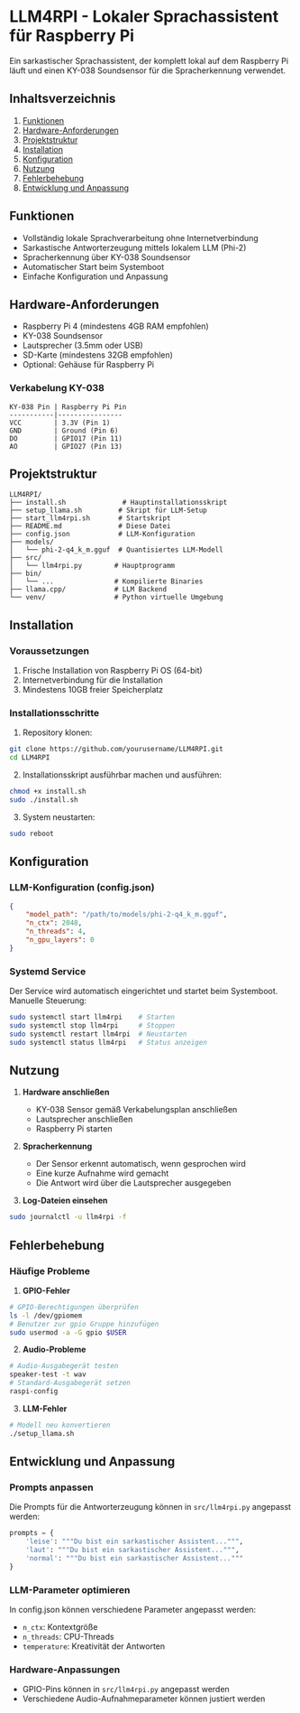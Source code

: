 # LLM4RPI - Lokaler Sprachassistent für Raspberry Pi

Ein sarkastischer Sprachassistent, der komplett lokal auf dem Raspberry Pi läuft und einen KY-038 Soundsensor für die Spracherkennung verwendet.

## Inhaltsverzeichnis
1. [Funktionen](#funktionen)
2. [Hardware-Anforderungen](#hardware-anforderungen)
3. [Projektstruktur](#projektstruktur)
4. [Installation](#installation)
5. [Konfiguration](#konfiguration)
6. [Nutzung](#nutzung)
7. [Fehlerbehebung](#fehlerbehebung)
8. [Entwicklung und Anpassung](#entwicklung-und-anpassung)

## Funktionen
- Vollständig lokale Sprachverarbeitung ohne Internetverbindung
- Sarkastische Antworterzeugung mittels lokalem LLM (Phi-2)
- Spracherkennung über KY-038 Soundsensor
- Automatischer Start beim Systemboot
- Einfache Konfiguration und Anpassung

## Hardware-Anforderungen
- Raspberry Pi 4 (mindestens 4GB RAM empfohlen)
- KY-038 Soundsensor
- Lautsprecher (3.5mm oder USB)
- SD-Karte (mindestens 32GB empfohlen)
- Optional: Gehäuse für Raspberry Pi

### Verkabelung KY-038
```
KY-038 Pin | Raspberry Pi Pin
-----------|----------------
VCC        | 3.3V (Pin 1)
GND        | Ground (Pin 6)
DO         | GPIO17 (Pin 11)
AO         | GPIO27 (Pin 13)
```

## Projektstruktur
```
LLM4RPI/
├── install.sh              # Hauptinstallationsskript
├── setup_llama.sh         # Skript für LLM-Setup
├── start_llm4rpi.sh       # Startskript
├── README.md              # Diese Datei
├── config.json            # LLM-Konfiguration
├── models/
│   └── phi-2-q4_k_m.gguf  # Quantisiertes LLM-Modell
├── src/
│   └── llm4rpi.py        # Hauptprogramm
├── bin/
│   └── ...               # Kompilierte Binaries
├── llama.cpp/            # LLM Backend
└── venv/                 # Python virtuelle Umgebung
```

## Installation

### Voraussetzungen
1. Frische Installation von Raspberry Pi OS (64-bit)
2. Internetverbindung für die Installation
3. Mindestens 10GB freier Speicherplatz

### Installationsschritte
1. Repository klonen:
```bash
git clone https://github.com/yourusername/LLM4RPI.git
cd LLM4RPI
```

2. Installationsskript ausführbar machen und ausführen:
```bash
chmod +x install.sh
sudo ./install.sh
```

3. System neustarten:
```bash
sudo reboot
```

## Konfiguration

### LLM-Konfiguration (config.json)
```json
{
    "model_path": "/path/to/models/phi-2-q4_k_m.gguf",
    "n_ctx": 2048,
    "n_threads": 4,
    "n_gpu_layers": 0
}
```

### Systemd Service
Der Service wird automatisch eingerichtet und startet beim Systemboot. Manuelle Steuerung:
```bash
sudo systemctl start llm4rpi    # Starten
sudo systemctl stop llm4rpi     # Stoppen
sudo systemctl restart llm4rpi  # Neustarten
sudo systemctl status llm4rpi   # Status anzeigen
```

## Nutzung

1. **Hardware anschließen**
   - KY-038 Sensor gemäß Verkabelungsplan anschließen
   - Lautsprecher anschließen
   - Raspberry Pi starten

2. **Spracherkennung**
   - Der Sensor erkennt automatisch, wenn gesprochen wird
   - Eine kurze Aufnahme wird gemacht
   - Die Antwort wird über die Lautsprecher ausgegeben

3. **Log-Dateien einsehen**
```bash
sudo journalctl -u llm4rpi -f
```

## Fehlerbehebung

### Häufige Probleme

1. **GPIO-Fehler**
```bash
# GPIO-Berechtigungen überprüfen
ls -l /dev/gpiomem
# Benutzer zur gpio Gruppe hinzufügen
sudo usermod -a -G gpio $USER
```

2. **Audio-Probleme**
```bash
# Audio-Ausgabegerät testen
speaker-test -t wav
# Standard-Ausgabegerät setzen
raspi-config
```

3. **LLM-Fehler**
```bash
# Modell neu konvertieren
./setup_llama.sh
```

## Entwicklung und Anpassung

### Prompts anpassen
Die Prompts für die Antworterzeugung können in `src/llm4rpi.py` angepasst werden:
```python
prompts = {
    'leise': """Du bist ein sarkastischer Assistent...""",
    'laut': """Du bist ein sarkastischer Assistent...""",
    'normal': """Du bist ein sarkastischer Assistent..."""
}
```

### LLM-Parameter optimieren
In config.json können verschiedene Parameter angepasst werden:
- `n_ctx`: Kontextgröße
- `n_threads`: CPU-Threads
- `temperature`: Kreativität der Antworten

### Hardware-Anpassungen
- GPIO-Pins können in `src/llm4rpi.py` angepasst werden
- Verschiedene Audio-Aufnahmeparameter können justiert werden
